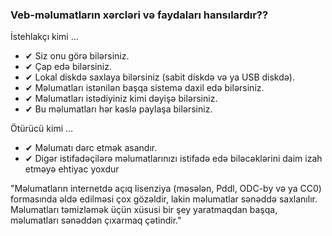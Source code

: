### Veb-məlumatların xərcləri və faydaları hansılardır??

İstehlakçı kimi &hellip;

- &#10004; Siz onu görə bilərsiniz.
- &#10004; Çap edə bilərsiniz.
- &#10004; Lokal diskdə saxlaya bilərsiniz (sabit diskdə və ya USB diskdə).
- &#10004; Məlumatları istənilən başqa sistemə daxil edə bilərsiniz.
- &#10004; Məlumatları istədiyiniz kimi dəyişə bilərsiniz.
- &#10004; Bu məlumatları hər kəslə paylaşa bilərsiniz.

Ötürücü kimi  &hellip;

- &#10004; Məlumatı dərc etmək asandır.
- &#10004; Digər istifadəçilərə məlumatlarınızı istifadə edə biləcəklərini daim izah etməyə ehtiyac yoxdur

"Məlumatların internetdə açıq lisenziya (məsələn, Pddl, ODC-by və ya CC0) formasında əldə edilməsi çox gözəldir, lakin məlumatlar sənəddə saxlanılır. Məlumatları təmizləmək üçün xüsusi bir şey yaratmaqdan başqa, məlumatları sənəddən çıxarmaq çətindir."
